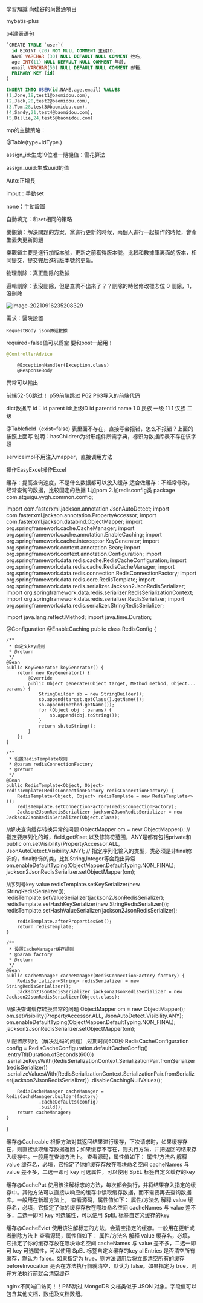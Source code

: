 學習知識  尚硅谷的尚醫通項目

mybatis-plus

p4建表语句

```sql
`CREATE TABLE `user`(
  id BIGINT (20) NOT NULL COMMENT 主键ID,
  NAME VARCHAR (30) NULL DEFAULT NULL COMMENT 姓名,
  age INT(11) NULL DEFAULT NULL COMMENT 年龄,
  email VARCHAR(50) NULL DEFAULT NULL COMMENT 邮箱,
  PRIMARY KEY (id)
)

INSERT INTO USER(id,NAME,age,email) VALUES
(1,Jone,18,test1@baomidou.com),
(2,Jack,20,test2@baomidou.com),
(3,Tom,28,test3@baomidou.com),
(4,Sandy,21,test4@baomidou.com),
(5,Billie,24,test5@baomidou.com)
```

mp的主鍵策略：

@Table(type=IdType.)

assign_id:生成19位唯一隨機值：雪花算法

assign_uuid:生成uuid的值

Auto:正增長

imput：手動set

none：手動設置

自動填充：和set相同的策略





樂觀鎖：解決問題的方案，黨進行更新的時候，兩個人進行一起操作的時候，會產生丟失更新問題

樂觀鎖主要是進行加版本號，更新之前獲得版本號，比較和數據庫裏面的版本，相同提交，提交完后進行版本號的更新。

物理刪除：真正刪除的數據

邏輯刪除：表沒刪除，但是查詢不出來了？？刪除的時候修改標志位 0 刪除，1，沒刪除



![image-20210916235208329](D:\typro截图\image-20210916235208329.png)

需求：醫院設置

```
RequestBody json傳遞數據
```

required=false值可以爲空 要和post一起用！



```java
@ControllerAdvice
```

```
    @ExceptionHandler(Exception.class)
    @ResponseBody
```

異常可以輸出


前端52-56跳过！
p59前端跳过
P62
P63导入的前端代码

dict数据库
id：id
parent id:上级iD
id   parentid   name
1       0       民族  一级
11      1       汉族   二级

@Tablefield（exist=false)
表里面不存在，直接写会报错，怎么不报错？上面的按照上面写
说明：hasChildren为树形组件所需字典，标识为数据库表不存在该字段

serviceimpl不用注入mapper，直接调用方法


操作EasyExcel操作Excel

缓存：提高查询速度，不是什么数据都可以放入缓存
适合做缓存：不经常修改，经常查询的数据，比较固定的数据 
1.加pom
2.加redisconfig类
package com.atguigu.yygh.common.config;

import com.fasterxml.jackson.annotation.JsonAutoDetect;
import com.fasterxml.jackson.annotation.PropertyAccessor;
import com.fasterxml.jackson.databind.ObjectMapper;
import org.springframework.cache.CacheManager;
import org.springframework.cache.annotation.EnableCaching;
import org.springframework.cache.interceptor.KeyGenerator;
import org.springframework.context.annotation.Bean;
import org.springframework.context.annotation.Configuration;
import org.springframework.data.redis.cache.RedisCacheConfiguration;
import org.springframework.data.redis.cache.RedisCacheManager;
import org.springframework.data.redis.connection.RedisConnectionFactory;
import org.springframework.data.redis.core.RedisTemplate;
import org.springframework.data.redis.serializer.Jackson2JsonRedisSerializer;
import org.springframework.data.redis.serializer.RedisSerializationContext;
import org.springframework.data.redis.serializer.RedisSerializer;
import org.springframework.data.redis.serializer.StringRedisSerializer;

import java.lang.reflect.Method;
import java.time.Duration;

@Configuration
@EnableCaching
public class RedisConfig {

    /**
     * 自定义key规则
     * @return
     */
    @Bean
    public KeyGenerator keyGenerator() {
        return new KeyGenerator() {
            @Override
            public Object generate(Object target, Method method, Object... params) {
                StringBuilder sb = new StringBuilder();
                sb.append(target.getClass().getName());
                sb.append(method.getName());
                for (Object obj : params) {
                    sb.append(obj.toString());
                }
                return sb.toString();
            }
        };
    }

    /**
     * 设置RedisTemplate规则
     * @param redisConnectionFactory
     * @return
     */
    @Bean
    public RedisTemplate<Object, Object> redisTemplate(RedisConnectionFactory redisConnectionFactory) {
        RedisTemplate<Object, Object> redisTemplate = new RedisTemplate<>();
        redisTemplate.setConnectionFactory(redisConnectionFactory);
        Jackson2JsonRedisSerializer jackson2JsonRedisSerializer = new Jackson2JsonRedisSerializer(Object.class);

//解决查询缓存转换异常的问题
        ObjectMapper om = new ObjectMapper();
// 指定要序列化的域，field,get和set,以及修饰符范围，ANY是都有包括private和public
        om.setVisibility(PropertyAccessor.ALL, JsonAutoDetect.Visibility.ANY);
// 指定序列化输入的类型，类必须是非final修饰的，final修饰的类，比如String,Integer等会跑出异常
        om.enableDefaultTyping(ObjectMapper.DefaultTyping.NON_FINAL);
        jackson2JsonRedisSerializer.setObjectMapper(om);

//序列号key value
        redisTemplate.setKeySerializer(new StringRedisSerializer());
        redisTemplate.setValueSerializer(jackson2JsonRedisSerializer);
        redisTemplate.setHashKeySerializer(new StringRedisSerializer());
        redisTemplate.setHashValueSerializer(jackson2JsonRedisSerializer);

        redisTemplate.afterPropertiesSet();
        return redisTemplate;
    }

    /**
     * 设置CacheManager缓存规则
     * @param factory
     * @return
     */
    @Bean
    public CacheManager cacheManager(RedisConnectionFactory factory) {
        RedisSerializer<String> redisSerializer = new StringRedisSerializer();
        Jackson2JsonRedisSerializer jackson2JsonRedisSerializer = new Jackson2JsonRedisSerializer(Object.class);

//解决查询缓存转换异常的问题
        ObjectMapper om = new ObjectMapper();
        om.setVisibility(PropertyAccessor.ALL, JsonAutoDetect.Visibility.ANY);
        om.enableDefaultTyping(ObjectMapper.DefaultTyping.NON_FINAL);
        jackson2JsonRedisSerializer.setObjectMapper(om);

// 配置序列化（解决乱码的问题）,过期时间600秒
        RedisCacheConfiguration config = RedisCacheConfiguration.defaultCacheConfig()
                .entryTtl(Duration.ofSeconds(600))
                .serializeKeysWith(RedisSerializationContext.SerializationPair.fromSerializer(redisSerializer))
                .serializeValuesWith(RedisSerializationContext.SerializationPair.fromSerializer(jackson2JsonRedisSerializer))
                .disableCachingNullValues();

        RedisCacheManager cacheManager = RedisCacheManager.builder(factory)
                .cacheDefaults(config)
                .build();
        return cacheManager;
    }

}

缓存@Cacheable
根据方法对其返回结果进行缓存，下次请求时，如果缓存存在，则直接读取缓存数据返回；如果缓存不存在，则执行方法，并把返回的结果存入缓存中。一般用在查询方法上。
查看源码，属性值如下：
属性/方法名	解释
value	缓存名，必填，它指定了你的缓存存放在哪块命名空间
cacheNames	与 value 差不多，二选一即可
key	可选属性，可以使用 SpEL 标签自定义缓存的key

缓存@CachePut
使用该注解标志的方法，每次都会执行，并将结果存入指定的缓存中。其他方法可以直接从响应的缓存中读取缓存数据，而不需要再去查询数据库。一般用在新增方法上。
查看源码，属性值如下：
属性/方法名	解释
value	缓存名，必填，它指定了你的缓存存放在哪块命名空间
cacheNames	与 value 差不多，二选一即可
key	可选属性，可以使用 SpEL 标签自定义缓存的key

缓存@CacheEvict
使用该注解标志的方法，会清空指定的缓存。一般用在更新或者删除方法上
查看源码，属性值如下：
属性/方法名	解释
value	缓存名，必填，它指定了你的缓存存放在哪块命名空间
cacheNames	与 value 差不多，二选一即可
key	可选属性，可以使用 SpEL 标签自定义缓存的key
allEntries	是否清空所有缓存，默认为 false。如果指定为 true，则方法调用后将立即清空所有的缓存
beforeInvocation	是否在方法执行前就清空，默认为 false。如果指定为 true，则在方法执行前就会清空缓存

nginx不同端口访问！！P65跳过
MongoDB 文档类似于 JSON 对象。字段值可以包含其他文档，数组及文档数组。